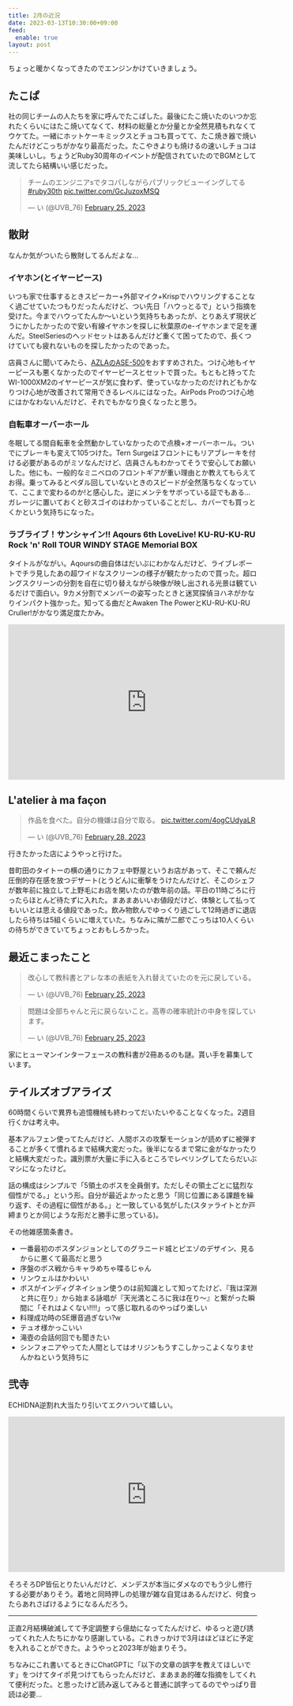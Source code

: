 ```yaml
---
title: 2月の近況
date: 2023-03-13T10:30:00+09:00
feed:
  enable: true
layout: post
---
```


ちょっと暖かくなってきたのでエンジンかけていきましょう。

## たこぱ

社の同じチームの人たちを家に呼んでたこぱした。最後にたこ焼いたのいつか忘れたくらいにはたこ焼いてなくて、材料の総量とか分量とか全然見積もれなくてウケてた。一緒にホットケーキミックスとチョコも買ってて、たこ焼き器で焼いたんだけどこっちがかなり最高だった。たこやきよりも焼けるの速いしチョコは美味しいし。ちょうどRuby30周年のイベントが配信されていたのでBGMとして流してたら結構いい感じだった。

<blockquote class="twitter-tweet"><p lang="ja" dir="ltr">チームのエンジニアsでタコパしながらパブリックビューイングしてる <a href="https://twitter.com/hashtag/ruby30th?src=hash&amp;ref_src=twsrc%5Etfw">#ruby30th</a> <a href="https://t.co/GcJuzoxMSQ">pic.twitter.com/GcJuzoxMSQ</a></p>&mdash; い (@UVB_76) <a href="https://twitter.com/UVB_76/status/1629353595039789056?ref_src=twsrc%5Etfw">February 25, 2023</a></blockquote> <script async src="https://platform.twitter.com/widgets.js" charset="utf-8"></script>

## 散財

なんか気がついたら散財してるんだよな…

### イヤホン(とイヤーピース)

いつも家で仕事するときスピーカー+外部マイク+Krispでハウリングすることなく過ごせていたつもりだったんだけど、つい先日「ハウっとるで」という指摘を受けた。今までハウってたんか〜いという気持ちもあったが、とりあえず現状どうにかしたかったので安い有線イヤホンを探しに秋葉原のe-イヤホンまで足を運んだ。SteelSeriesのヘッドセットはあるんだけど重くて困ってたので、長くつけていても疲れないものを探したかったのであった。

店員さんに聞いてみたら、[AZLAのASE-500](https://www.aiuto-jp.co.jp/products/product_4101.php)をおすすめされた。つけ心地もイヤーピースも悪くなかったのでイヤーピースとセットで買った。もともと持ってたWI-1000XM2のイヤーピースが気に食わず、使っていなかったのだけれどもかなりつけ心地が改善されて常用できるレベルにはなった。AirPods Proのつけ心地にはかなわないんだけど、それでもかなり良くなったと思う。

### 自転車オーバーホール

冬眠してる間自転車を全然動かしていなかったので点検+オーバーホール。ついでにブレーキも変えて105つけた。Tern Surgeはフロントにもリアブレーキを付ける必要があるのがミソなんだけど、店員さんもわかってそうで安心してお願いした。他にも、一般的なミニベロのフロントギアが重い理由とか教えてもらえてお得。乗ってみるとペダル回していないときのスピードが全然落ちなくなっていて、ここまで変わるのか!と感心した。逆にメンテをサボっている証でもある…ガレージに置いておくと砂スゴイのはわかっていることだし、カバーでも買っとくかという気持ちになった。

### ラブライブ！サンシャイン!! Aqours 6th LoveLive! KU-RU-KU-RU Rock 'n' Roll TOUR WINDY STAGE Memorial BOX

タイトルがながい。Aqoursの曲自体はだいぶにわかなんだけど、ライブレポートでチラ見したあの超ワイドなスクリーンの様子が観たかったので買った。超ロングスクリーンの分割を自在に切り替えながら映像が映し出される光景は観ているだけで面白い。9カメ分割でメンバーの姿写ったときと迷冥探偵ヨハネがかなりインパクト強かった。知ってる曲だとAwaken The PowerとKU-RU-KU-RU Cruller!がかなり満足度たかみ。

<iframe width="560" height="315" src="https://www.youtube.com/embed/d_YpexpI22A?start=81" title="YouTube video player" frameborder="0" allow="accelerometer; autoplay; clipboard-write; encrypted-media; gyroscope; picture-in-picture; web-share" allowfullscreen></iframe>

## L'atelier à ma façon

<blockquote class="twitter-tweet"><p lang="ja" dir="ltr">作品を食べた。自分の機嫌は自分で取る。 <a href="https://t.co/4ogCUdyaLR">pic.twitter.com/4ogCUdyaLR</a></p>&mdash; い (@UVB_76) <a href="https://twitter.com/UVB_76/status/1630404540083367936?ref_src=twsrc%5Etfw">February 28, 2023</a></blockquote> <script async src="https://platform.twitter.com/widgets.js" charset="utf-8"></script>

行きたかった店にようやっと行けた。

昔町田のタイトーの横の通りにカフェ中野屋というお店があって、そこで頼んだ圧倒的存在感を放つデザート(とうどん)に衝撃をうけたんだけど、そこのシェフが数年前に独立して上野毛にお店を開いたのが数年前の話。平日の11時ごろに行ったらほとんど待たずに入れた。まあまあいいお値段だけど、体験として払ってもいいとは思える値段であった。飲み物飲んでゆっくり過ごして12時過ぎに退店したら待ちは5組くらいに増えていた。ちなみに隣が二郎でこっちは10人くらいの待ちができていてちょっとおもしろかった。

## 最近こまったこと

<blockquote class="twitter-tweet"><p lang="ja" dir="ltr">改心して教科書とアレな本の表紙を入れ替えていたのを元に戻している。</p>&mdash; い (@UVB_76) <a href="https://twitter.com/UVB_76/status/1629285279981879296?ref_src=twsrc%5Etfw">February 25, 2023</a></blockquote> <script async src="https://platform.twitter.com/widgets.js" charset="utf-8"></script>

<blockquote class="twitter-tweet"><p lang="ja" dir="ltr">問題は全部ちゃんと元に戻らないこと。高専の確率統計の中身を探しています。</p>&mdash; い (@UVB_76) <a href="https://twitter.com/UVB_76/status/1629286878305468417?ref_src=twsrc%5Etfw">February 25, 2023</a></blockquote> <script async src="https://platform.twitter.com/widgets.js" charset="utf-8"></script>

家にヒューマンインターフェースの教科書が2冊あるのも謎。貰い手を募集しています。

## テイルズオブアライズ

60時間くらいで異界も追憶機械も終わってだいたいやることなくなった。2週目行くかは考え中。

基本アルフェン使ってたんだけど、人間ボスの攻撃モーションが読めずに被弾することが多くて慣れるまで結構大変だった。後半になるまで常に金がなかったりと結構大変だった。識別票が大量に手に入るところでレベリングしてたらだいぶマシになったけど。

話の構成はシンプルで「5領土のボスを全員倒す。ただしその領土ごとに猛烈な個性がでる。」という形。自分が最近よかったと思う「同じ位置にある課題を繰り返す、その過程に個性がある。」と一致している気がした(スタァライトとか戸締まりとか同じような形だと勝手に思っている)。

その他雑感箇条書き。
- 一番最初のボスダンジョンとしてのグラニード城とピエゾのデザイン、見るからに悪くて最高だと思う
- 序盤のボス戦からキャラめちゃ喋るじゃん
- リンウェルはかわいい
- ボスがインディグネイション使うのは前知識として知ってたけど、『我は深淵と共に在り』から始まる詠唱が『天光満ところに我は在り〜』と繋がった瞬間に「それはよくない!!!!」って感じ取れるのやっぱり楽しい
- 料理成功時のSE爆音過ぎない?w
- テュオ様かっこいい
- 滝壺の会話何回でも聞きたい
- シンフォニアやってた人間としてはオリジンもうすこしかっこよくなりませんかねという気持ちに

## 弐寺

ECHIDNA逆割れ大当たり引いてエクハついて嬉しい。

<iframe width="560" height="315" src="https://www.youtube.com/embed/9ZfGBnO0Uq0" title="YouTube video player" frameborder="0" allow="accelerometer; autoplay; clipboard-write; encrypted-media; gyroscope; picture-in-picture; web-share" allowfullscreen></iframe>

そろそろDP皆伝とりたいんだけど、メンデスが本当にダメなのでもう少し修行する必要がありそう。着地と同時押しの処理が雑な自覚はあるんだけど、何食ったらあれさばけるようになるんだろう。

-----

正直2月結構破滅してて予定調整すら億劫になってたんだけど、ゆるっと遊び誘ってくれた人たちにかなり感謝している。これきっかけで3月はほどほどに予定を入れることができた。ようやっと2023年が始まりそう。

ちなみにこれ書いてるときにChatGPTに「以下の文章の誤字を教えてほしいです」をつけてタイポ見つけてもらったんだけど、まあまあ的確な指摘をしてくれて便利だった。と思ったけど読み返してみると普通に誤字ってるのでやっぱり音読は必要…
